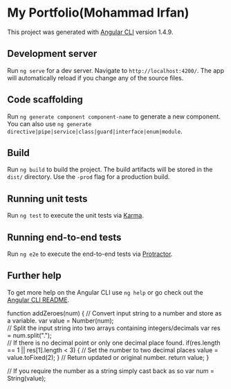 # My Portfolio(Mohammad Irfan)

This project was generated with [Angular CLI](https://github.com/angular/angular-cli) version 1.4.9.

## Development server

Run `ng serve` for a dev server. Navigate to `http://localhost:4200/`. The app will automatically reload if you change any of the source files.

## Code scaffolding

Run `ng generate component component-name` to generate a new component. You can also use `ng generate directive|pipe|service|class|guard|interface|enum|module`.

## Build

Run `ng build` to build the project. The build artifacts will be stored in the `dist/` directory. Use the `-prod` flag for a production build.

## Running unit tests

Run `ng test` to execute the unit tests via [Karma](https://karma-runner.github.io).

## Running end-to-end tests

Run `ng e2e` to execute the end-to-end tests via [Protractor](http://www.protractortest.org/).

## Further help

To get more help on the Angular CLI use `ng help` or go check out the [Angular CLI README](https://github.com/angular/angular-cli/blob/master/README.md).


function addZeroes(num) {
// Convert input string to a number and store as a variable.
    var value = Number(num);      
// Split the input string into two arrays containing integers/decimals
    var res = num.split(".");     
// If there is no decimal point or only one decimal place found.
    if(res.length == 1 || res[1].length < 3) { 
// Set the number to two decimal places
        value = value.toFixed(2);
    }
// Return updated or original number.
return value;
}

// If you require the number as a string simply cast back as so
var num = String(value);
